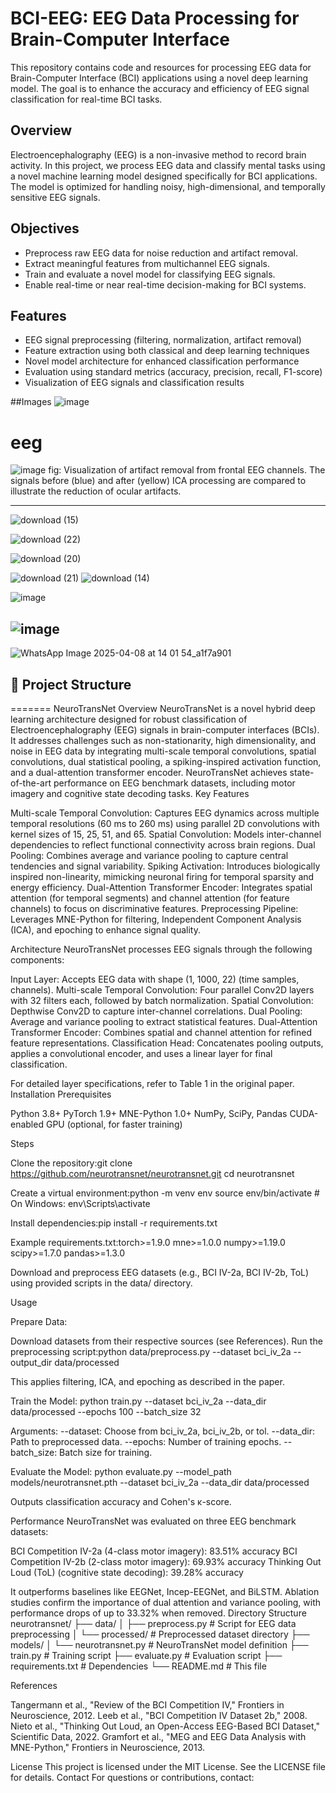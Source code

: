 # BCI-EEG: EEG Data Processing for Brain-Computer Interface

This repository contains code and resources for processing EEG data for Brain-Computer Interface (BCI) applications using a novel deep learning model. The goal is to enhance the accuracy and efficiency of EEG signal classification for real-time BCI tasks.
 
## Overview

Electroencephalography (EEG) is a non-invasive method to record brain activity. In this project, we process EEG data and classify mental tasks using a novel machine learning model designed specifically for BCI applications. The model is optimized for handling noisy, high-dimensional, and temporally sensitive EEG signals.

## Objectives

- Preprocess raw EEG data for noise reduction and artifact removal.
- Extract meaningful features from multichannel EEG signals.
- Train and evaluate a novel model for classifying EEG signals.
- Enable real-time or near real-time decision-making for BCI systems.

## Features

- EEG signal preprocessing (filtering, normalization, artifact removal)
- Feature extraction using both classical and deep learning techniques
- Novel model architecture for enhanced classification performance
- Evaluation using standard metrics (accuracy, precision, recall, F1-score)
- Visualization of EEG signals and classification results


##Images
![image](https://github.com/user-attachments/assets/24c62527-ee2f-4db6-abc6-b632a0ce21fe)

# eeg

![image](https://github.com/user-attachments/assets/99d8b62b-955c-4d7f-af7a-1d480221d250)
fig: Visualization of artifact removal from frontal EEG channels.
The signals before (blue) and after (yellow) ICA processing are compared
to illustrate the reduction of ocular artifacts.

---

![download (15)](https://github.com/user-attachments/assets/f8d7e24d-2f2c-43c6-8f25-a76630d02f54)

![download (22)](https://github.com/user-attachments/assets/17444056-785f-42e6-9d48-1da5850fbbf8)

![download (20)](https://github.com/user-attachments/assets/2f2d507c-351e-42bf-9efb-f58954acffa2)

![download (21)](https://github.com/user-attachments/assets/ea0f3702-4bc0-4d0d-bc09-dddbd86f2c2d)
![download (14)](https://github.com/user-attachments/assets/8aee9700-7a9b-46ae-b553-77e346bf4e6c)

![image](https://github.com/user-attachments/assets/301f9e3e-0969-40ed-bb6d-2bbf6d03d885)

![image](https://github.com/user-attachments/assets/8257c725-d247-459c-9842-4476ef7bf713)
------------------
![WhatsApp Image 2025-04-08 at 14 01 54_a1f7a901](https://github.com/user-attachments/assets/b24c9895-ce76-466f-b2f4-f3d91b6fb6d2)

## 📁 Project Structure

=======
NeuroTransNet
Overview
NeuroTransNet is a novel hybrid deep learning architecture designed for robust classification of Electroencephalography (EEG) signals in brain-computer interfaces (BCIs). It addresses challenges such as non-stationarity, high dimensionality, and noise in EEG data by integrating multi-scale temporal convolutions, spatial convolutions, dual statistical pooling, a spiking-inspired activation function, and a dual-attention transformer encoder. NeuroTransNet achieves state-of-the-art performance on EEG benchmark datasets, including motor imagery and cognitive state decoding tasks.
Key Features

Multi-scale Temporal Convolution: Captures EEG dynamics across multiple temporal resolutions (60 ms to 260 ms) using parallel 2D convolutions with kernel sizes of 15, 25, 51, and 65.
Spatial Convolution: Models inter-channel dependencies to reflect functional connectivity across brain regions.
Dual Pooling: Combines average and variance pooling to capture central tendencies and signal variability.
Spiking Activation: Introduces biologically inspired non-linearity, mimicking neuronal firing for temporal sparsity and energy efficiency.
Dual-Attention Transformer Encoder: Integrates spatial attention (for temporal segments) and channel attention (for feature channels) to focus on discriminative features.
Preprocessing Pipeline: Leverages MNE-Python for filtering, Independent Component Analysis (ICA), and epoching to enhance signal quality.

Architecture
NeuroTransNet processes EEG signals through the following components:

Input Layer: Accepts EEG data with shape (1, 1000, 22) (time samples, channels).
Multi-scale Temporal Convolution: Four parallel Conv2D layers with 32 filters each, followed by batch normalization.
Spatial Convolution: Depthwise Conv2D to capture inter-channel correlations.
Dual Pooling: Average and variance pooling to extract statistical features.
Dual-Attention Transformer Encoder: Combines spatial and channel attention for refined feature representations.
Classification Head: Concatenates pooling outputs, applies a convolutional encoder, and uses a linear layer for final classification.

For detailed layer specifications, refer to Table 1 in the original paper.
Installation
Prerequisites

Python 3.8+
PyTorch 1.9+
MNE-Python 1.0+
NumPy, SciPy, Pandas
CUDA-enabled GPU (optional, for faster training)

Steps

Clone the repository:git clone https://github.com/neurotransnet/neurotransnet.git
cd neurotransnet


Create a virtual environment:python -m venv env
source env/bin/activate  # On Windows: env\Scripts\activate


Install dependencies:pip install -r requirements.txt

Example requirements.txt:torch>=1.9.0
mne>=1.0.0
numpy>=1.19.0
scipy>=1.7.0
pandas>=1.3.0


Download and preprocess EEG datasets (e.g., BCI IV-2a, BCI IV-2b, ToL) using provided scripts in the data/ directory.

Usage

Prepare Data:

Download datasets from their respective sources (see References).
Run the preprocessing script:python data/preprocess.py --dataset bci_iv_2a --output_dir data/processed


This applies filtering, ICA, and epoching as described in the paper.


Train the Model:
python train.py --dataset bci_iv_2a --data_dir data/processed --epochs 100 --batch_size 32


Arguments:
--dataset: Choose from bci_iv_2a, bci_iv_2b, or tol.
--data_dir: Path to preprocessed data.
--epochs: Number of training epochs.
--batch_size: Batch size for training.




Evaluate the Model:
python evaluate.py --model_path models/neurotransnet.pth --dataset bci_iv_2a --data_dir data/processed


Outputs classification accuracy and Cohen's κ-score.



Performance
NeuroTransNet was evaluated on three EEG benchmark datasets:

BCI Competition IV-2a (4-class motor imagery): 83.51% accuracy
BCI Competition IV-2b (2-class motor imagery): 69.93% accuracy
Thinking Out Loud (ToL) (cognitive state decoding): 39.28% accuracy

It outperforms baselines like EEGNet, Incep-EEGNet, and BiLSTM. Ablation studies confirm the importance of dual attention and variance pooling, with performance drops of up to 33.32% when removed.
Directory Structure
neurotransnet/
├── data/
│   ├── preprocess.py       # Script for EEG data preprocessing
│   └── processed/         # Preprocessed dataset directory
├── models/
│   └── neurotransnet.py    # NeuroTransNet model definition
├── train.py               # Training script
├── evaluate.py            # Evaluation script
├── requirements.txt       # Dependencies
└── README.md              # This file

References

Tangermann et al., "Review of the BCI Competition IV," Frontiers in Neuroscience, 2012.
Leeb et al., "BCI Competition IV Dataset 2b," 2008.
Nieto et al., "Thinking Out Loud, an Open-Access EEG-Based BCI Dataset," Scientific Data, 2022.
Gramfort et al., "MEG and EEG Data Analysis with MNE-Python," Frontiers in Neuroscience, 2013.

License
This project is licensed under the MIT License. See the LICENSE file for details.
Contact
For questions or contributions, contact:

